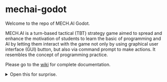# mechai-godot

Welcome to the repo of MECH.AI Godot. 

MECH.AI is a turn-based tactical (TBT) strategy game aimed to spread and enhance the motivation of students to learn the basic of programming and AI by letting them interact with the game not only by using graphical user interface (GUI) button, but also via command prompt to make actions. It resembles the concept of programming practice. 

Please go to the [wiki](https://github.com/gaclab/mechai-godot/wiki) for complete documentation. 

<details>
<summary>Open this for surprise.</summary>
Surprise, surprise! :ghost:
</details>